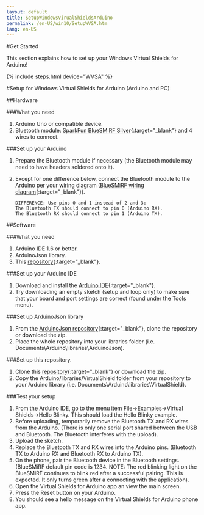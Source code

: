 ```yaml
---
layout: default
title: SetupWindowsVirualShieldsArduino
permalink: /en-US/win10/SetupWVSA.htm
lang: en-US
---
```


#Get Started

This section explains how to set up your Windows Virtual Shields for Arduino!

{% include steps.html device="WVSA" %}

#Setup for Windows Virtual Shields for Arduino (Arduino and PC)

##Hardware

###What you need
 1. Arduino Uno or compatible device.
 2. Bluetooth module: [SparkFun BlueSMiRF Silver](https://www.sparkfun.com/products/12577){:target="_blank"} and 4 wires to connect.

###Set up your Arduino
 1. Prepare the Bluetooth module if necessary (the Bluetooth module may need to have headers soldered onto it).
 2. Except for one difference below, connect the Bluetooth module to the Arduino per your wiring diagram ([BlueSMiRF wiring diagram](https://learn.sparkfun.com/tutorials/using-the-bluesmirf/hardware-hookup){:target="_blank"}).

		DIFFERENCE: Use pins 0 and 1 instead of 2 and 3:
		The Bluetooth TX should connect to pin 0 (Arduino RX).
		The Bluetooth RX should connect to pin 1 (Arduino TX).

##Software

###What you need
 1. Arduino IDE 1.6 or better.
 2. ArduinoJson library.
 3. This [repository](https://github.com/ms-iot/virtual-shields-arduino){:target="_blank"}.

###Set up your Arduino IDE
 1. Download and install the [Arduino IDE](http://www.arduino.cc/en/Main/Software){:target="_blank"}.
 2. Try downloading an empty sketch (setup and loop only) to make sure that your board and port settings are correct (found under the Tools menu).

###Set up ArduinoJson library
 1. From the [ArduinoJson repository](https://github.com/bblanchon/ArduinoJson){:target="_blank"}, clone the repository or download the zip.
 2. Place the whole repository into your libraries folder (i.e. Documents\Arduino\libraries\ArduinoJson\).

###Set up this repository.
 1. Clone this [repository](https://github.com/ms-iot/virtual-shields-arduino){:target="_blank"} or download the zip.
 2.	Copy the Arduino/libraries/VirtualShield folder from your repository to your Arduino library (i.e. Documents\Arduino\libraries\VirtualShield\).

###Test your setup
 1. From the Arduino IDE, go to the menu item File->Examples->Virtual Shields->Hello Blinky. This should load the Hello Blinky example.
 2. Before uploading, temporarily remove the Bluetooth TX and RX wires from the Arduino. (There is only one serial port shared between the USB and Bluetooth. The Bluetooth interferes with the upload).
 3. Upload the sketch.
 4. Replace the Bluetooth TX and RX wires into the Arduino pins. (Bluetooth TX to Arduino RX and Bluetooth RX to Arduino TX).
 5. On the phone, pair the Bluetooth device in the Bluetooth settings. (BlueSMiRF default pin code is 1234. NOTE: The red blinking light on the BlueSMiRF continues to blink red after a successful pairing. This is expected. It only turns green after a connecting with the application).
 6. Open the Virtual Shields for Arduino app an view the main screen. 
 7. Press the Reset button on your Arduino.
 5. You should see a hello message on the Virtual Shields for Arduino phone app.

